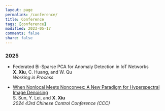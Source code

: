 ```yaml
---
layout: page
permalink: /conference/
title: Conference
tags: [conference]
modified: 2023-05-17 
comments: false
share: false
---
```







### 2025

* Federated Bi-Sparse PCA for Anomaly Detection in IoT Networks<br>
<b>X. Xiu</b>, C. Huang, and W. Qu<br>
<i>Working in Process</i><br>


* <a href="https://ieeexplore.ieee.org/abstract/document/10662067" class="textlink" target="_blank">When Nonlocal Meets Nonconvex: A New Paradigm for Hyperspectral Image Denoising</a><br>
S. Sun, Y. Lei, and <b>X. Xiu</b><br>
<i>2024 43rd Chinese Control Conference (CCC)</i><br>





